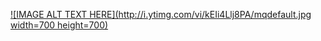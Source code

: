 [![IMAGE ALT TEXT HERE](http://i.ytimg.com/vi/kEIi4Llj8PA/mqdefault.jpg width=700 height=700)](https://youtu.be/kEIi4Llj8PA?list=PL3YB7_Xq8qPgcB6Viq1ittfvT3XLFUnWo)

